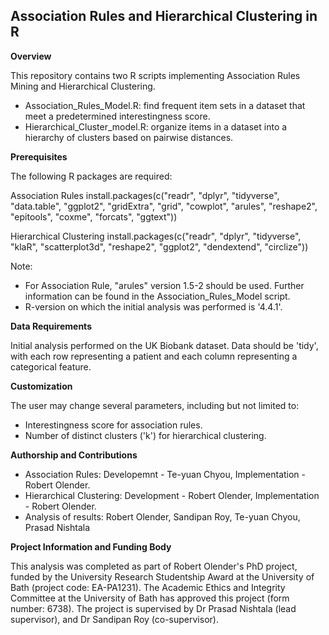 Association Rules and Hierarchical Clustering in R
--------------------------------------------------

**Overview**

This repository contains two R scripts implementing Association Rules Mining and Hierarchical Clustering.
- Association_Rules_Model.R: find frequent item sets in a dataset that meet a predetermined interestingness score.
- Hierarchical_Cluster_model.R: organize items in a dataset into a hierarchy of clusters based on pairwise distances.

**Prerequisites**

The following R packages are required:

Association Rules
        install.packages(c("readr", "dplyr", "tidyverse", "data.table", "ggplot2", "gridExtra", "grid", "cowplot", "arules", "reshape2", "epitools", "coxme", "forcats", "ggtext"))

Hierarchical Clustering
        install.packages(c("readr", "dplyr", "tidyverse", "klaR", "scatterplot3d", "reshape2", "ggplot2", "dendextend", "circlize"))

Note:
- For Association Rule, "arules" version 1.5-2 should be used. Further information can be found in the Association_Rules_Model script.
- R-version on which the initial analysis was performed is '4.4.1'.

**Data Requirements**

Initial analysis performed on the UK Biobank dataset. Data should be 'tidy', with each row representing a patient and each column representing a categorical feature.

**Customization**

The user may change several parameters, including but not limited to:
- Interestingness score for association rules.
- Number of distinct clusters ('k') for hierarchical clustering.

**Authorship and Contributions**

- Association Rules: Developemnt - Te-yuan Chyou, Implementation - Robert Olender.
- Hierarchical Clustering: Development - Robert Olender, Implementation - Robert Olender.
- Analysis of results: Robert Olender, Sandipan Roy, Te-yuan Chyou, Prasad Nishtala

**Project Information and Funding Body**

This analysis was completed as part of Robert Olender's PhD project, funded by the University Research Studentship Award at the University of Bath (project code: EA-PA1231). The Academic Ethics and Integrity Committee at the University of Bath has approved this project (form number: 6738). The project is supervised by Dr Prasad Nishtala (lead supervisor), and Dr Sandipan Roy (co-supervisor).
